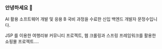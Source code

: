 ### 안녕하세요 👋
AI 활용 소프트웨어 개발 및 응용 B 국비 과정을 수료한 신입 백엔드 개발자 문정수입니다.

JSP 를 이용한 여행리뷰 커뮤니티 프로젝트,
웹 크롤링과 스프링 프레임워크를 활용한 쇼핑몰 프로젝트....

<!--
**j38317/j38317** is a ✨ _special_ ✨ repository because its `README.md` (this file) appears on your GitHub profile.

Here are some ideas to get you started:

- 🔭 I’m currently working on ...
- 🌱 I’m currently learning ...
- 👯 I’m looking to collaborate on ...
- 🤔 I’m looking for help with ...
- 💬 Ask me about ...
- 📫 How to reach me: ...
- 😄 Pronouns: ...
- ⚡ Fun fact: ...
-->
